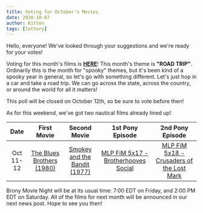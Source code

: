 ```yaml
---
title: Voting for October's Movies
date: 2020-10-07
author: Kitten
tags: [lottery]
---
```


Hello, everyone! We've looked through your suggestions and we're ready for your votes!

Voting for this month's films is **[HERE][lotto]**!  This month's theme is **"ROAD TRIP"**.  Ordinarily this is the month for "spooky" themes, but it's been kind of a spooky year in general, so let's go with something different. Let's just hop in a car and take a road trip. We can go across the state, across the country, or around the world for all it matters!

This poll will be closed on October 12th, so be sure to vote before then!

As for this weekend, we've got two nautical films already lined up!

| Date | First Movie | Second Movie | 1st Pony Episode | 2nd Pony Episode |
| :----------: | :---------------: | :---------------: | :---------------: | :---------------: | 
| Oct 11-12 | [The Blues Brothers (1980)][m1] | [Smokey and the Bandit (1977)][m2] | [MLP FiM 5x17 - Brotherhooves Social][p1] | [MLP FiM 5x18 - Crusaders of the Lost Mark][p2] |

Brony Movie Night will be at its usual time: 7:00 EDT on Friday, and 2:00 PM EDT on Saturday.  All of the films for next month will be announced in our next news post.  Hope to see you then!

[lotto]: https://docs.google.com/forms/d/e/1FAIpQLScT0AwdmTVS_0qdaV6VTrZS95_2W_j8NgoghVkXKz4xmcHjOg/viewform
[m1]: https://www.imdb.com/title/tt0080455/
[m2]: https://www.imdb.com/title/tt0076729/
[p1]: https://www.imdb.com/title/tt4534324/
[p2]: https://www.imdb.com/title/tt4534334/
